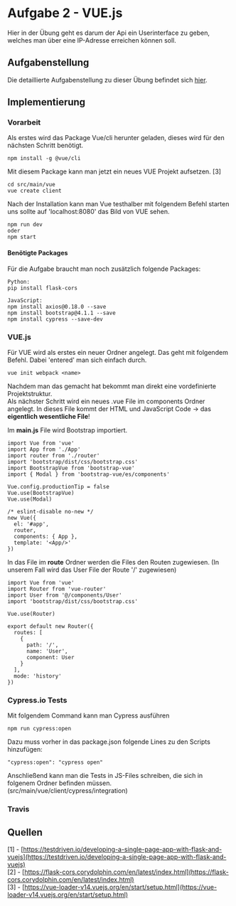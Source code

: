 # Aufgabe 2 - VUE.js
Hier in der Übung geht es darum der Api ein Userinterface zu geben, welches man über eine IP-Adresse erreichen können soll.

## Aufgabenstellung
Die detaillierte Aufgabenstellung zu dieser Übung befindet sich [hier](TODO2.md).

## Implementierung
### Vorarbeit
Als erstes wird das Package Vue/cli herunter geladen, dieses wird für den nächsten Schritt benötigt.  

    npm install -g @vue/cli
Mit diesem Package kann man jetzt ein neues VUE Projekt aufsetzen. [3]

    cd src/main/vue
    vue create client
Nach der Installation kann man Vue testhalber mit folgendem Befehl starten uns sollte auf 'localhost:8080' das Bild von VUE sehen.  

    npm run dev
    oder
    npm start

#### Benötigte Packages
Für die Aufgabe braucht man noch zusätzlich folgende Packages:  

    Python:
    pip install flask-cors

    JavaScript:
    npm install axios@0.18.0 --save
    npm install bootstrap@4.1.1 --save
    npm install cypress --save-dev

### VUE.js
Für VUE wird als erstes ein neuer Ordner angelegt. Das geht mit folgendem Befehl. Dabei 'entered' man sich einfach durch.  

    vue init webpack <name>
Nachdem man das gemacht hat bekommt man direkt eine vordefinierte Projektstruktur.  
Als nächster Schritt wird ein neues .vue File im components Ordner angelegt. In dieses File kommt der HTML und JavaScript Code -> das __eigentlich wesentliche File__!

Im __main.js__ File wird Bootstrap importiert.  

    import Vue from 'vue'
    import App from './App'
    import router from './router'
    import 'bootstrap/dist/css/bootstrap.css'
    import BootstrapVue from 'bootstrap-vue'
    import { Modal } from 'bootstrap-vue/es/components'
    
    Vue.config.productionTip = false
    Vue.use(BootstrapVue)
    Vue.use(Modal)
    
    /* eslint-disable no-new */
    new Vue({
      el: '#app',
      router,
      components: { App },
      template: '<App/>'
    })
In das File im __route__ Ordner werden die Files den Routen zugewiesen. (In unserem Fall wird das User File der Route '/' zugewiesen)  

    import Vue from 'vue'
    import Router from 'vue-router'
    import User from '@/components/User'
    import 'bootstrap/dist/css/bootstrap.css'
    
    Vue.use(Router)
    
    export default new Router({
      routes: [
        {
          path: '/',
          name: 'User',
          component: User
        }
      ],
      mode: 'history'
    })

### Cypress.io Tests
Mit folgendem Command kann man Cypress ausführen  

	npm run cypress:open
Dazu muss vorher in das package.json folgende Lines zu den Scripts hinzufügen:  

	"cypress:open": "cypress open"
Anschließend kann man die Tests in JS-Files schreiben, die sich in folgenem Ordner befinden müssen. (src/main/vue/client/cypress/integration)
### Travis

## Quellen
[1] - [https://testdriven.io/developing-a-single-page-app-with-flask-and-vuejs](https://testdriven.io/developing-a-single-page-app-with-flask-and-vuejs)  
[2] - [https://flask-cors.corydolphin.com/en/latest/index.html](https://flask-cors.corydolphin.com/en/latest/index.html)  
[3] - [https://vue-loader-v14.vuejs.org/en/start/setup.html](https://vue-loader-v14.vuejs.org/en/start/setup.html)  